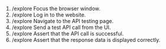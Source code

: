 1. /explore Focus the browser window.
2. /explore Log in to the website.
3. /explore Navigate to the API testing page.
4. /explore Send a test API call from the UI.
5. /explore Assert that the API call is successful.
6. /explore Assert that the response data is displayed correctly.